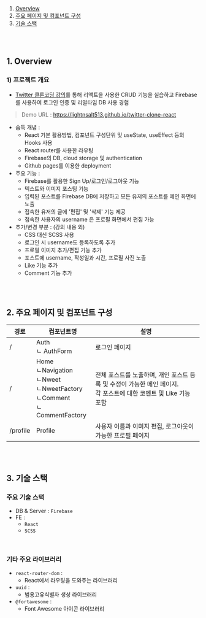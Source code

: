 <br />
<br />

1. [Overview](#overview)
2. [주요 페이지 및 컴포넌트 구성](#structure)
3. [기술 스택](#techstack)

<br />
<br />

## 1. Overview <a id="overview"></a>
### 1) 프로젝트 개요
* [Twitter 클론코딩 강의](https://nomadcoders.co/nwitter)를 통해 리액트을 사용한 CRUD 기능을 실습하고 Firebase를 사용하여 로그인 인증 및 리얼타임 DB 사용 경험
> Demo URL : https://lightnsalt513.github.io/twitter-clone-react
* 습득 개념 :    
  * React 기본 활용방법, 컴포넌트 구성단위 및 useState, useEffect 등의 Hooks 사용
  * React router를 사용한 라우팅
  * Firebase의 DB, cloud storage 및 authentication
  * Github pages를 이용한 deployment
* 주요 기능 :
  * Firebase를 활용한 Sign Up/로그인/로그아웃 기능
  * 텍스트와 이미지 포스팅 기능
  * 입력된 포스트를 Firebase DB에 저장하고 모든 유저의 포스트를 메인 화면에 노출
  * 접속한 유저의 글에 '편집' 및 '삭제' 기능 제공
  * 접속한 사용자의 username 은 프로필 화면에서 편집 가능
* 추가/변경 부분 : (강의 내용 외)
  * CSS 대신 SCSS 사용
  * 로그인 시 username도 등록하도록 추가
  * 프로필 이미지 추가/편집 기능 추가
  * 포스트에 username, 작성일과 시간, 프로필 사진 노출
  * Like 기능 추가
  * Comment 기능 추가

<br />
<br />

## 2. 주요 페이지 및 컴포넌트 구성 <a id="structure"></a>
| 경로      | 컴포넌트명 | 설명                                         |
| --------- | ----------------- | -------------------------------------------- |
| /         | Auth <br /> ㄴ AuthForm | 로그인 페이지 <br />  | 
| /         | Home <br /> ㄴNavigation <br /> ㄴNweet <br /> ㄴNweetFactory <br /> ㄴComment <br /> ㄴCommentFactory | 전체 포스트를 노출하며, 개인 포스트 등록 및 수정이 가능한 메인 페이지. <br /> 각 포스트에 대한 코멘트 및 Like 기능 포함   |      
| /profile  | Profile   | 사용자 이름과 이미지 편집, 로그아웃이 가능한 프로필 페이지 |


<br />
<br />

## 3. 기술 스택 <a id="techstack"></a>
### 주요 기술 스택
* DB & Server : `Firebase`
* FE : 
  * `React`
  * `SCSS`

&nbsp;
### 기타 주요 라이브러리
* `react-router-dom` :
  * React에서 라우팅을 도와주는 라이브러리 
* `uuid` :
  * 범용고유식별자 생성 라이브러리
* `@fortawesome` :
  * Font Awesome 아이콘 라이브러리